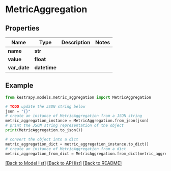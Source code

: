 # MetricAggregation


## Properties

Name | Type | Description | Notes
------------ | ------------- | ------------- | -------------
**name** | **str** |  | 
**value** | **float** |  | 
**var_date** | **datetime** |  | 

## Example

```python
from kestrapy.models.metric_aggregation import MetricAggregation

# TODO update the JSON string below
json = "{}"
# create an instance of MetricAggregation from a JSON string
metric_aggregation_instance = MetricAggregation.from_json(json)
# print the JSON string representation of the object
print(MetricAggregation.to_json())

# convert the object into a dict
metric_aggregation_dict = metric_aggregation_instance.to_dict()
# create an instance of MetricAggregation from a dict
metric_aggregation_from_dict = MetricAggregation.from_dict(metric_aggregation_dict)
```
[[Back to Model list]](../README.md#documentation-for-models) [[Back to API list]](../README.md#documentation-for-api-endpoints) [[Back to README]](../README.md)



